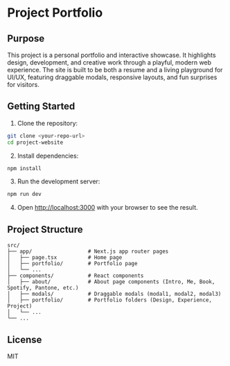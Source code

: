 # Project Portfolio

## Purpose

This project is a personal portfolio and interactive showcase. It highlights design, development, and creative work through a playful, modern web experience. The site is built to be both a resume and a living playground for UI/UX, featuring draggable modals, responsive layouts, and fun surprises for visitors.

## Getting Started

1. Clone the repository:
```bash
git clone <your-repo-url>
cd project-website
```

2. Install dependencies:
```bash
npm install
```

3. Run the development server:
```bash
npm run dev
```

4. Open [http://localhost:3000](http://localhost:3000) with your browser to see the result.

## Project Structure

```
src/
├── app/                  # Next.js app router pages
│   ├── page.tsx          # Home page
│   ├── portfolio/        # Portfolio page
│   └── ...
├── components/           # React components
│   ├── about/            # About page components (Intro, Me, Book, Spotify, Pantone, etc.)
│   ├── modals/           # Draggable modals (modal1, modal2, modal3)
│   ├── portfolio/        # Portfolio folders (Design, Experience, Project)
│   └── ...
└── ...
```

## License

MIT


